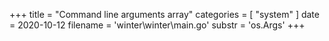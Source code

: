 +++
title = "Command line arguments array"
categories = [ "system" ]
date = 2020-10-12
filename = 'winter\winter\main.go'
substr = 'os.Args'
+++
